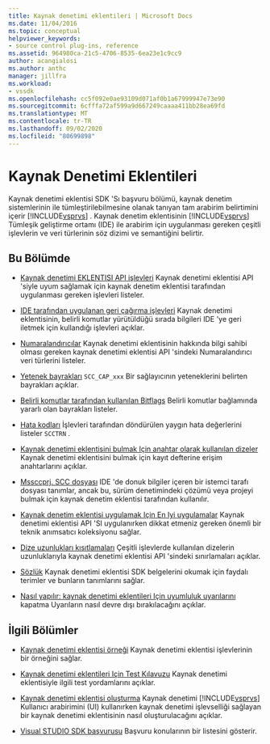 ```yaml
---
title: Kaynak denetimi eklentileri | Microsoft Docs
ms.date: 11/04/2016
ms.topic: conceptual
helpviewer_keywords:
- source control plug-ins, reference
ms.assetid: 964980ca-21c5-4706-8535-6ea23e1c9cc9
author: acangialosi
ms.author: anthc
manager: jillfra
ms.workload:
- vssdk
ms.openlocfilehash: cc5f092e0ae93109d071af0b1a67999947e73e90
ms.sourcegitcommit: 6cfffa72af599a9d667249caaaa411bb28ea69fd
ms.translationtype: MT
ms.contentlocale: tr-TR
ms.lasthandoff: 09/02/2020
ms.locfileid: "80699898"
---
```

# <a name="source-control-plug-ins"></a>Kaynak Denetimi Eklentileri
Kaynak denetimi eklentisi SDK 'Sı başvuru bölümü, kaynak denetim sistemlerinin ile tümleştirilebilmesine olanak tanıyan tam arabirim belirtimini içerir [!INCLUDE[vsprvs](../code-quality/includes/vsprvs_md.md)] . Kaynak denetim eklentisinin [!INCLUDE[vsprvs](../code-quality/includes/vsprvs_md.md)] Tümleşik geliştirme ortamı (IDE) ile arabirim için uygulanması gereken çeşitli işlevlerin ve veri türlerinin söz dizimi ve semantiğini belirtir.

## <a name="in-this-section"></a>Bu Bölümde
- [Kaynak denetimi EKLENTISI API işlevleri](../extensibility/source-control-plug-in-api-functions.md) Kaynak denetimi eklentisi API 'siyle uyum sağlamak için kaynak denetim eklentisi tarafından uygulanması gereken işlevleri listeler.

- [IDE tarafından uygulanan geri çağırma işlevleri](../extensibility/callback-functions-implemented-by-the-ide.md) Kaynak denetimi eklentisinin, belirli komutlar yürütüldüğü sırada bilgileri IDE 'ye geri iletmek için kullandığı işlevleri açıklar.

- [Numaralandırıcılar](../extensibility/enumerators.md) Kaynak denetimi eklentisinin hakkında bilgi sahibi olması gereken kaynak denetimi eklentisi API 'sindeki Numaralandırıcı veri türlerini listeler.

- [Yetenek bayrakları](../extensibility/capability-flags.md) `SCC_CAP_xxx` Bir sağlayıcının yeteneklerini belirten bayrakları açıklar.

- [Belirli komutlar tarafından kullanılan Bitflags](../extensibility/bitflags-used-by-specific-commands.md) Belirli komutlar bağlamında yararlı olan bayrakları listeler.

- [Hata kodları](../extensibility/error-codes.md) İşlevleri tarafından döndürülen yaygın hata değerlerini listeler `SCCTRN` .

- [Kaynak denetimi eklentisini bulmak Için anahtar olarak kullanılan dizeler](../extensibility/strings-used-as-keys-for-finding-a-source-control-plug-in.md) Kaynak denetimi eklentisini bulmak için kayıt defterine erişim anahtarlarını açıklar.

- [Mssccprj. SCC dosyası](../extensibility/mssccprj-scc-file.md) IDE 'de donuk bilgiler içeren bir istemci tarafı dosyası tanımlar, ancak bu, sürüm denetimindeki çözümü veya projeyi bulmak için kaynak denetim eklentisi tarafından kullanılır.

- [Kaynak denetim eklentisi uygulamak Için En Iyi uygulamalar](../extensibility/best-practices-for-implementing-a-source-control-plug-in.md) Kaynak denetimi eklentisi API 'SI uygulanırken dikkat etmeniz gereken önemli bir teknik anımsatıcı koleksiyonu sağlar.

- [Dize uzunlukları kısıtlamaları](../extensibility/restrictions-on-string-lengths.md) Çeşitli işlevlerde kullanılan dizelerin uzunluklarıyla kaynak denetimi eklentisi API 'sindeki sınırlamaları açıklar.

- [Sözlük](../extensibility/source-control-plug-in-glossary.md) Kaynak denetimi eklentisi SDK belgelerini okumak için faydalı terimler ve bunların tanımlarını sağlar.

- [Nasıl yapılır: kaynak denetimi eklentileri Için uyumluluk uyarılarını](../extensibility/how-to-turn-off-compatibility-warnings-for-source-control-plug-ins.md) kapatma Uyarıların nasıl devre dışı bırakılacağını açıklar.

## <a name="related-sections"></a>İlgili Bölümler
- [Kaynak denetimi eklentisi örneği](https://www.microsoft.com/download/details.aspx?id=55984) Kaynak denetimi eklentisi işlevlerinin bir örneğini sağlar.

- [Kaynak denetimi eklentileri Için Test Kılavuzu](../extensibility/internals/test-guide-for-source-control-plug-ins.md) Kaynak denetimi eklentisiyle ilgili test yordamlarını açıklar.

- [Kaynak denetimi eklentisi oluşturma](../extensibility/internals/creating-a-source-control-plug-in.md) Kaynak denetimi [!INCLUDE[vsprvs](../code-quality/includes/vsprvs_md.md)] Kullanıcı arabirimini (UI) kullanırken kaynak denetimi işlevselliği sağlayan bir kaynak denetimi eklentisinin nasıl oluşturulacağını açıklar.

- [Visual STUDIO SDK başvurusu](../extensibility/visual-studio-sdk-reference.md) Başvuru konularının bir listesini gösterir.

